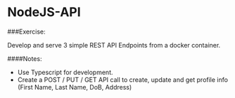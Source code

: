 # NodeJS-API

###Exercise:

Develop and serve 3 simple REST API Endpoints from a docker container.

####Notes:
* Use Typescript for development.
* Create a POST / PUT / GET API call to create, update and get profile info (First Name, Last Name, DoB, Address)
